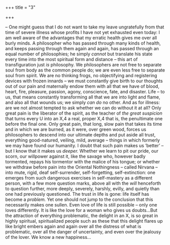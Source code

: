 +++
title = "3"

+++

– One might guess that I do not want to take my leave ungratefully from that time of severe illness whose profits I have not yet exhausted even today: I am well aware of the advantages that my erratic health gives me over all burly minds. A philosopher who has passed through many kinds of health, and keeps passing through them again and again, has passed through an equal number of philosophies; he simply *cannot* but translate his state every time into the most spiritual form and distance – this art of transfiguration just *is* philosophy. We philosophers are not free to separate soul from body as the common people do; we are even less free to separate soul from spirit. We are no thinking frogs, no objectifying and registering devices with frozen innards – we must constantly give birth to our thoughts out of our pain and maternally endow them with all that we have of blood, heart, fire, pleasure, passion, agony, conscience, fate, and disaster. Life – to us, that means constantly transforming all that we are into light and flame, and also all that wounds us; we simply *can do* no other. And as for illness: are we not almost tempted to ask whether we can do without it at all? Only great pain is the liberator of the spirit, as the teacher of *the great suspicion* that turns every U into an X,4 a real, proper X,4 that is, the penultimate one before the final one. Only great pain, that long, slow pain that takes its time and in which we are burned, as it were, over green wood, forces us philosophers to descend into our ultimate depths and put aside all trust, everything good-natured, veiling, mild, average – things in which formerly we may have found our humanity. I doubt that such pain makes us ‘better’ – but I know that it makes us *deeper.* Whether we learn to pit our pride, our scorn, our willpower against it, like the savage who, however badly tormented, repays his tormentor with the malice of his tongue; or whether we withdraw before pain into the Oriental Nothingness – called Nirvana – into mute, rigid, deaf self-surrender, self-forgetting, self-extinction: one emerges from such dangerous exercises in self-mastery as a different person, with a few more question marks, above all with the *will* henceforth to question further, more deeply, severely, harshly, evilly, and quietly than one had previously questioned. The trust in life is gone: life itself has become a *problem.* Yet one should not jump to the conclusion that this necessarily makes one sullen. Even love of life is still possible – only one loves differently. It is like the love for a woman who gives us doubts...But the attraction of everything problematic, the delight in an X, is so great in highly spiritual, spiritualized people such as these that this delight flares up like bright embers again and again over all the distress of what is problematic, over all the danger of uncertainty, and even over the jealousy of the lover. We know a new happiness...


